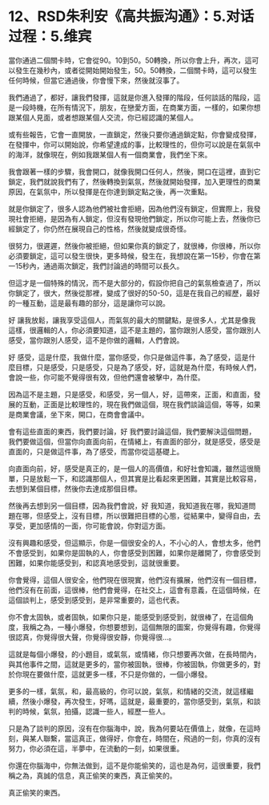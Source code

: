 # 12、RSD朱利安《高共振沟通》：5.对话过程：5.维宾

當你通過二個關卡時，它會從90。10到50。50轉換，所以你會上升，再次，這可以發生在幾秒內，或者從開始開始發生，50。50轉換，二個關卡時，這可以發生任何時候，但當它通過後，你會慢下來，然後就沒事了。

我們通過了，都好，讓我們發揮，這就是你進入發揮的階段，任何談話的階段，這是一段時機，在所有情況下，朋友，在戀愛方面，在商業方面，一樣的，如果你想跟某個人見面，或者想跟某個人交流，你已經認識的某個人。

或有些報告，它會一直開放，一直鎖定，然後只要你通過鎖定點，你會變成發揮，在發揮中，你可以開始說，你希望達成的事，比較理性的，但你可以說是在氣氛中的海洋，就像現在，例如我跟某個人有一個商業會，我們坐下來。

我會跟著一樣的步驟，我會開口，就像我開口任何人，然後，開口在這裡，直到它鎖定，我們就說我們有了，然後轉換到氣氛，然後就開始發揮，加入更理性的商業原因，在氣氛中，所以發揮是在你達到鎖定點之後，再一次重點。

就是你鎖定了，很多人認為他們被社會拒絕，因為他們沒有鎖定，但實際上，我發現社會拒絕，是因為有人鎖定，但沒有發現他們鎖定，所以你可能上去，然後你已經鎖定了，你仍然在展現自己的性格，然後就變成很奇怪。

很努力，很遲遲，然後你被拒絕，但如果你真的鎖定了，就很棒，你很棒，所以你必須要鎖定，這可以發生很快，更多時候，發生在，我想說在第一15秒，你會在第一15秒內，通過兩次鎖定，我們討論過的時間可以長久。

但這才是一個特殊的情況，而不是大部分的，假設你把自己的氣氛檢查過了，所以你鎖定了，很大，然後從那裡，變成了很好的50-50，這是在我自己的經歷，最好的一種互動，這是最有趣的部分，這是讓你可以說。

好 讓我放鬆，讓我享受這個人，而氣氛的最大的關鍵點，是很多人，尤其是像我這樣，很邏輯的人，你必須要知道，這不是主題的，當你跟別人感受，當你跟別人感受，當你跟別人感受，這不是你做的邏輯，人們會說。

好 感受，這是什麼，我做什麼，當你感受，你只是做這件事，為了感受，這是什麼目標，只是感受，只是感受，只是為了感受，好，這就是為什麼，有時候人們，會說一些，你可能不覺得很有效，但他們還會被擊中，為什麼。

因為這不是主題，只是感受，和感受，另一個人，好，這帶來，正面，和直面，發展的互動，正面是比較理性的，現在我們做這個，現在我們談論這個，等等，如果是商業會議，坐下來，開口，在商會會議中。

會有這些直面的東西，我們要討論，好 我們要討論這個，我們要解決這個問題，我們要做這個，但當你向直面向前，在情緒上，有直面的部分，就是感受，感受是直面的，只是做這件事，為了感受，而當你從這基礎上。

向直面向前，好，感受是真正的，是一個人的高價值，和好社會知識，雖然這很簡單，只是放鬆一下，和認識那個人，但其實是比看起來更困難，其實是比較容易，去想到某個目標，然後你去達成那個目標。

然後再去想到另一個目標，因為我們會說，好 我知道，我知道我在哪，我知道問題在哪，但感受上，沒有目標，所以很難把目標的心態，從結果中，變得自由，去享受，更加感情的一面，你可能會說，你對這方面。

沒有興趣和感受，但這顯示，你是一個很安全的人，不小心的人，會想太多，他們不會感受到，如果你是固執的人，你會感受到困難，如果你是離開了，你會感受到困難，如果你能感受到，和認真地感受到，這就很重要。

你會覺得，這個人很安全，他們現在很現實，他們沒有擴展，他們沒有一個目標，他們沒有在前面，這很棒，他們會覺得，在社交上，這會有意義，在這個時候，在這個談判上，感受到感受到，是非常重要的，這也代表。

你不會太固執，或者固執，如果你只是，能感受到感受到，就很棒了，在這個角度，我稱之為，一種小爆發，你想要想到，這個無限的圖案，你覺得有趣，你覺得很認真，你覺得很大聲，你覺得很安靜，你覺得很…。

這就是每個小爆發，的小題目，或氣氛，或情緒，你只想要再次做，在長時間內，與其他事件之間，這就是更多的，當你被固執，很棒，你被固執，你做更多的，對於你現在要做什麼，這就更多一樣，不只是你做的，一個小爆發。

更多的一樣，氣氛，和，最高級的，你可以說，氣氛，和情緒的交流，就這樣繼續，然後小爆發，再次發生，好嗎，這就是，最重要的，當你感受到，氣氛，和談判的時候，氣氛，拍攝，認識一些人，經歷一些人。

只是為了談判的原因，沒有在你腦海中，說，我為何要站在價值上，就像，在這時刻，與某人聯繫，當這真正，做得好，你會在，時間在，飛過的一刻，你真的沒有努力，你必須在這，半夢中，在流動的一刻，如果很重。

你還在你腦海中，你無法做到，這不是你能偷笑的，這也是為何，這很重要，我們稱之為，真誠的信息，真正偷笑的東西，真正偷笑的。

真正偷笑的東西。